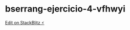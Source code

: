 # bserrang-ejercicio-4-vfhwyi

[Edit on StackBlitz ⚡️](https://stackblitz.com/edit/bserrang-ejercicio-4-vfhwyi)
